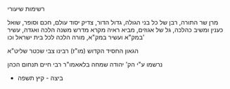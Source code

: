 רשימות שיעורי

מרן שר התורה, רבן של כל בני הגולה, גדול הדור, צדיק יסוד עולם,
חכם וסופר, שואל כענין ומשיב כהלכה, גל של אגוזים,
מביא ראיה מקרא מדרש משנה הלכה ואגדה,
עשיר במק"א ועשיר במק"א,
מורה הלכה לכל
בית ישראל
וכו'

הגאון החסיד הקדוש
(מו"ז) רבינו צבי שכטר שליט"א

נרשמו ע"י הק' יהודה שמחה בלאאמו"ר רבי חיים תנחום הכהן

* ביצה - קיץ תשפה